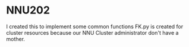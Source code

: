 # NNU202
I created this to implement some common functions
FK.py is created for cluster resources because our NNU Cluster administrator don't have a mother.
